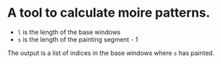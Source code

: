 # A tool to calculate moire patterns.

- `l` is the length of the base windows
- `s` is the length of the painting segment - 1

The output is a list of indices in the base windows where `s` has painted. 
